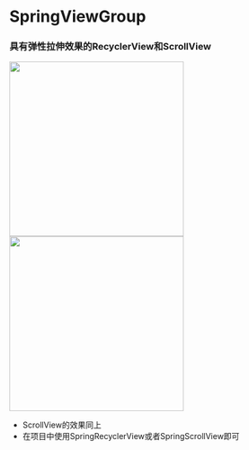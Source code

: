 # SpringViewGroup
### 具有弹性拉伸效果的RecyclerView和ScrollView

<img src="/SpringRecyclerView/screenshot/more_item_anim.gif" width="310">

<img src="/SpringRecyclerView/screenshot/less_item_anim.gif" width="310">

* ScrollView的效果同上
* 在项目中使用SpringRecyclerView或者SpringScrollView即可
